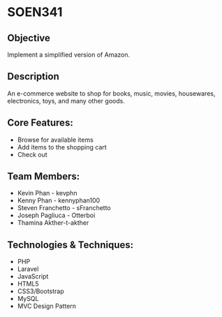 # SOEN341

## Objective
Implement a simplified version of Amazon.

## Description
An e-commerce website to shop for books, music, movies, housewares, electronics, toys, and many other goods.

## Core Features:
* Browse for available items
* Add items to the shopping cart
* Check out

## Team Members:
* Kevin Phan - kevphn
* Kenny Phan - kennyphan100
* Steven Franchetto - sFranchetto
* Joseph Pagliuca - Otterboi
* Thamina Akther-t-akther

## Technologies & Techniques: 
* PHP
* Laravel
* JavaScript
* HTML5
* CSS3/Bootstrap
* MySQL
* MVC Design Pattern
